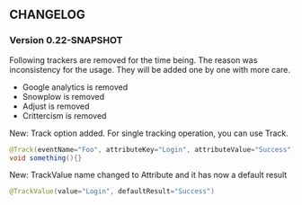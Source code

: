 ## CHANGELOG

### Version 0.22-SNAPSHOT

Following trackers are removed for the time being. The reason was inconsistency for the usage. They will be added
one by one with more care.
- Google analytics is removed
- Snowplow is removed
- Adjust is removed
- Crittercism is removed

New: Track option added. For single tracking operation, you can use Track.
```java
@Track(eventName="Foo", attributeKey="Login", attributeValue="Success")
void something(){}
```

New: TrackValue name changed to Attribute and it has now a default result
```java
@TrackValue(value="Login", defaultResult="Success")
```
